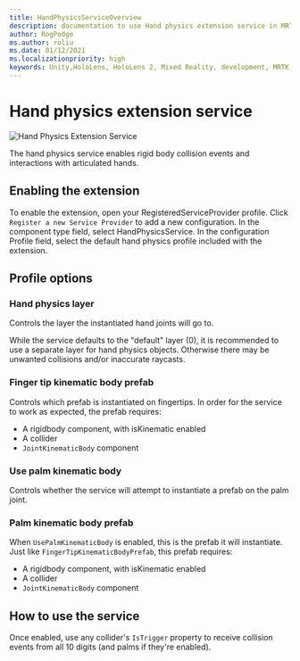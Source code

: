 ```yaml
---
title: HandPhysicsServiceOverview
description: documentation to use Hand physics extension service in MRTK
author: RogPodge
ms.author: roliu
ms.date: 01/12/2021
ms.localizationpriority: high
keywords: Unity,HoloLens, HoloLens 2, Mixed Reality, development, MRTK,
---
```


# Hand physics extension service

![Hand Physics Extension Service](../../images/hand-physics/MRTK_UX_HandPhysics_Main.jpg)

The hand physics service enables rigid body collision events and interactions with articulated hands.

## Enabling the extension

To enable the extension, open your RegisteredServiceProvider profile. Click `Register a new Service Provider` to add a new configuration. In the component type field, select HandPhysicsService. In the configuration Profile field, select the default hand physics profile included with the extension.

## Profile options

### Hand physics layer

Controls the layer the instantiated hand joints will go to.

While the service defaults to the "default" layer (0), it is recommended to use a separate layer for hand physics objects. Otherwise there may be unwanted collisions and/or inaccurate raycasts.

### Finger tip kinematic body prefab

Controls which prefab is instantiated on fingertips. In order for the service to work as expected, the prefab requires:

- A rigidbody component, with isKinematic enabled
- A collider
- `JointKinematicBody` component

### Use palm kinematic body

Controls whether the service will attempt to instantiate a prefab on the palm joint.

### Palm kinematic body prefab

When `UsePalmKinematicBody` is enabled, this is the prefab it will instantiate. Just like `FingerTipKinematicBodyPrefab`, this prefab requires:

- A rigidbody component, with isKinematic enabled
- A collider
- `JointKinematicBody` component

## How to use the service

Once enabled, use any collider's `IsTrigger` property to receive collision events from all 10 digits (and palms if they're enabled).
